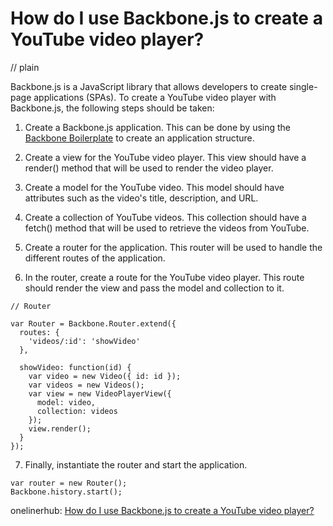 # How do I use Backbone.js to create a YouTube video player?
// plain

Backbone.js is a JavaScript library that allows developers to create single-page applications (SPAs). To create a YouTube video player with Backbone.js, the following steps should be taken:

1. Create a Backbone.js application. This can be done by using the [Backbone Boilerplate](https://github.com/backbone-boilerplate/backbone-boilerplate) to create an application structure.

2. Create a view for the YouTube video player. This view should have a render() method that will be used to render the video player.

3. Create a model for the YouTube video. This model should have attributes such as the video's title, description, and URL.

4. Create a collection of YouTube videos. This collection should have a fetch() method that will be used to retrieve the videos from YouTube.

5. Create a router for the application. This router will be used to handle the different routes of the application.

6. In the router, create a route for the YouTube video player. This route should render the view and pass the model and collection to it.

```
// Router

var Router = Backbone.Router.extend({
  routes: {
    'videos/:id': 'showVideo'
  },

  showVideo: function(id) {
    var video = new Video({ id: id });
    var videos = new Videos();
    var view = new VideoPlayerView({
      model: video,
      collection: videos
    });
    view.render();
  }
});
```

7. Finally, instantiate the router and start the application.

```
var router = new Router();
Backbone.history.start();
```

onelinerhub: [How do I use Backbone.js to create a YouTube video player?](https://onelinerhub.com/backbone.js/how-do-i-use-backbone-js-to-create-a-youtube-video-player)